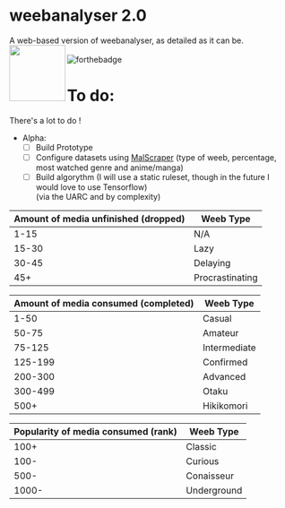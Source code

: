 # weebanalyser 2.0
A web-based version of weebanalyser, as detailed as it can be.
<img align="left" width="100" height="100" src="https://github.com/Yaroster/yarodsgn/blob/main/Logo_weebanalyser_2.0.png"> <br> <br>
![forthebadge](https://forthebadge.com/images/badges/made-with-javascript.svg)
# To do:
There's a lot to do !
- Alpha:
  - [ ] Build Prototype
  - [ ] Configure datasets using [MalScraper](https://github.com/Kylart/MalScraper) (type of weeb, percentage, most watched genre and anime/manga) 
  - [ ] Build algorythm (I will use a static ruleset, though in the future I would love to use Tensorflow)<br>(via the UARC and by complexity)

| Amount of media unfinished (dropped) | Weeb Type |
| --- | --- |
| 1-15 | N/A |
| 15-30 | Lazy |
| 30-45 | Delaying |
| 45+ | Procrastinating |

| Amount of media consumed (completed) | Weeb Type |
| --- | --- |
| 1-50 | Casual |
| 50-75 | Amateur |
| 75-125 | Intermediate |
| 125-199 | Confirmed |
| 200-300 | Advanced |
| 300-499 | Otaku |
| 500+ | Hikikomori |

| Popularity of media consumed (rank) | Weeb Type |
| --- | --- |
| 100+ | Classic |
| 100- | Curious |
| 500- | Conaisseur |
| 1000- | Underground | 

